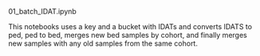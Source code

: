 01_batch_IDAT.ipynb

This notebooks uses a key and a bucket with IDATs and converts IDATS to ped, ped to bed, merges new bed samples by cohort, and finally merges new samples with any old samples from the same cohort.

